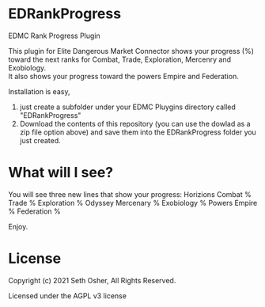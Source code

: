 # EDRankProgress
EDMC Rank Progress Plugin

This plugin for Elite Dangerous Market Connector shows your progress (%) toward the next ranks for Combat, Trade, Exploration, Mercenry and Exobiology.  
It also shows your progress toward the powers Empire and Federation.

Installation is easy,
  1. just create a subfolder under your EDMC Pluygins directory called "EDRankProgress"
  2. Download the contents of this repository (you can use the dowlad as a zip file option above) and save them into the EDRankProgress folder you just created.
 
# What will I see?
You will see three new lines that show your progress:
    Horizions Combat %   Trade %    Exploration %
    Odyssey   Mercenary %  Exobiology %
    Powers    Empire %     Federation %
    
Enjoy.

# License
Copyright (c) 2021 Seth Osher, All Rights Reserved.

Licensed under the AGPL v3 license
